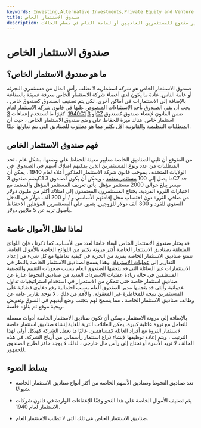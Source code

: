 ```yaml
---
keywords: Investing,Alternative Investments,Private Equity and Venture cap,Private Equity and vc
title: صندوق الاستثمار الخاص
description: صندوق الاستثمار الخاص هو صندوق غير مفتوح للمستثمرين العاديين أو لعامة الناس في معظم الحالات.
---
```


# صندوق الاستثمار الخاص
## ما هو صندوق الاستثمار الخاص؟

صندوق الاستثمار الخاص هو شركة استثمارية لا تطلب رأس المال من مستثمري التجزئة أو عامة الناس. عادة ما يكون لدى أعضاء شركة الاستثمار الخاص معرفة عميقة بالصناعة بالإضافة إلى الاستثمارات في أماكن أخرى. لكي يتم تصنيف الصندوق كصندوق خاص ، يجب أن يفي الصندوق بأحد الاستثناءات المنصوص عليها في [قانون شركة الاستثمار لعام 1940](/investmentcompanyact). كثيرًا ما تُستخدم إعفاءات [3C1](/3c1) أو [3C7](/3c7) ضمن القانون لإنشاء صندوق كصندوق استثمار خاص. هناك ميزة للحفاظ على وضع صندوق الاستثمار الخاص ، حيث أن المتطلبات التنظيمية والقانونية أقل بكثير مما هو مطلوب للصناديق التي يتم تداولها علنًا.

## فهم صندوق الاستثمار الخاص

من المتوقع أن تلبي الصناديق الخاصة معايير معينة للحفاظ على وضعها. بشكل عام ، تحد المتطلبات من عدد ونوع المستثمرين الذين يمكنهم امتلاك أسهم في الصندوق. في الولايات المتحدة ، بموجب قانون شركة الاستثمار المذكور أعلاه لعام 1940 ، يمكن أن يضم صندوق 3C1 ما يصل إلى 100 [مستثمر معتمد](/accreditedinvestor) ، ويمكن أن يكون لصندوق 3C7 حد ميسر يبلغ حوالي 2000 مستثمر مؤهل. يأتي تعريف المستثمر المؤهل والمعتمد مع اختبارات الثروة الفردية. يحتاج المستثمرون المعتمدون إلى امتلاك أكثر من مليون دولار من صافي الثروة دون احتساب محل إقامتهم الأساسي و / أو 200 ألف دولار في الدخل السنوي للفرد و 300 ألف دولار للزوجين. يتعين على المستثمرين المؤهلين الاحتفاظ بأصول تزيد عن 5 ملايين دولار.

## لماذا تظل الأموال خاصة

قد يختار صندوق الاستثمار الخاص البقاء خاصًا لعدد من الأسباب. كما ذكرنا ، فإن اللوائح المتعلقة بصناديق الاستثمار الخاصة أكثر مرونة بكثير من اللوائح الخاصة بالأموال العامة. تتمتع صناديق الاستثمار الخاصة بمزيد من الحرية في كيفية تعاملها مع كل شيء من إعداد التقارير إلى [عمليات الاسترداد](/redemption). وهذا يسمح لصناديق الاستثمار الخاصة بالنظر في الاستثمارات غير السائلة التي قد يتجنبها الصندوق العام بسبب صعوبات التقييم والتصفية المنتظمين في حالة زيادة عمليات الاسترداد. العديد من صناديق التحوط عبارة عن صناديق استثمار خاصة حتى تتمكن من الاستمرار في استخدام استراتيجيات تداول عدوانية والتي قد يتجنبها مدير الصندوق العام بسبب احتمالية رفع دعاوى قضائية على المستثمرين نتيجة للمخاطرة غير المعقولة. والأهم من ذلك ، لا توجد تقارير عامة عن وظائف صناديق الاستثمار الخاصة ، مما يسمح لهم بتجنب وضع أيديهم في السوق وتقويض ربحية موقع تم بناؤه خلسة.

بالإضافة إلى مرونة الاستثمار ، يمكن أن تكون صناديق الاستثمار الخاصة أدوات مفضلة للتعامل مع ثروة عائلية كبيرة. يمكن للعائلات الثرية للغاية إنشاء صناديق استثمار خاصة لاستثمار الثروة مع أفراد العائلة كمساهمين. غالبًا ما تعمل الشركة كهيكل أولي لهذا الترتيب ، ويتم إعادة توظيفها لإنشاء ذراع استثمار رأسمالي من أرباح الشركة. في هذه الحالة ، لا تريد الأسرة أو تحتاج إلى رأس مال خارجي ، لذلك لا يوجد حافز لطرح الصندوق للجمهور.

## يسلط الضوء

- تعد صناديق التحوط وصناديق الأسهم الخاصة من أكثر أنواع صناديق الاستثمار الخاصة شيوعًا.

- يتم تصنيف الأموال الخاصة على هذا النحو وفقًا للإعفاءات الواردة في قانون شركات الاستثمار لعام 1940.

- صناديق الاستثمار الخاص هي تلك التي لا تطلب الاستثمار العام.

